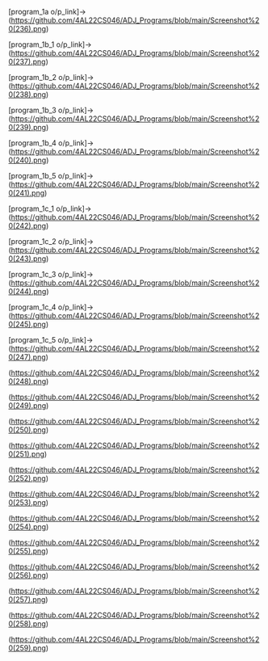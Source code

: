 [program_1a o/p_link]-> (https://github.com/4AL22CS046/ADJ_Programs/blob/main/Screenshot%20(236).png)

[program_1b_1 o/p_link]->(https://github.com/4AL22CS046/ADJ_Programs/blob/main/Screenshot%20(237).png)

[program_1b_2 o/p_link]->(https://github.com/4AL22CS046/ADJ_Programs/blob/main/Screenshot%20(238).png)

[program_1b_3 o/p_link]->(https://github.com/4AL22CS046/ADJ_Programs/blob/main/Screenshot%20(239).png)

[program_1b_4 o/p_link]->(https://github.com/4AL22CS046/ADJ_Programs/blob/main/Screenshot%20(240).png)

[program_1b_5 o/p_link]->(https://github.com/4AL22CS046/ADJ_Programs/blob/main/Screenshot%20(241).png)

[program_1c_1 o/p_link]->(https://github.com/4AL22CS046/ADJ_Programs/blob/main/Screenshot%20(242).png)

[program_1c_2 o/p_link]->(https://github.com/4AL22CS046/ADJ_Programs/blob/main/Screenshot%20(243).png)

[program_1c_3 o/p_link]->(https://github.com/4AL22CS046/ADJ_Programs/blob/main/Screenshot%20(244).png)

[program_1c_4 o/p_link]->(https://github.com/4AL22CS046/ADJ_Programs/blob/main/Screenshot%20(245).png)

[program_1c_5 o/p_link]->(https://github.com/4AL22CS046/ADJ_Programs/blob/main/Screenshot%20(247).png)

(https://github.com/4AL22CS046/ADJ_Programs/blob/main/Screenshot%20(248).png)

(https://github.com/4AL22CS046/ADJ_Programs/blob/main/Screenshot%20(249).png)

(https://github.com/4AL22CS046/ADJ_Programs/blob/main/Screenshot%20(250).png)

(https://github.com/4AL22CS046/ADJ_Programs/blob/main/Screenshot%20(251).png)

(https://github.com/4AL22CS046/ADJ_Programs/blob/main/Screenshot%20(252).png)

(https://github.com/4AL22CS046/ADJ_Programs/blob/main/Screenshot%20(253).png)

(https://github.com/4AL22CS046/ADJ_Programs/blob/main/Screenshot%20(254).png)

(https://github.com/4AL22CS046/ADJ_Programs/blob/main/Screenshot%20(255).png)

(https://github.com/4AL22CS046/ADJ_Programs/blob/main/Screenshot%20(256).png)

(https://github.com/4AL22CS046/ADJ_Programs/blob/main/Screenshot%20(257).png)

(https://github.com/4AL22CS046/ADJ_Programs/blob/main/Screenshot%20(258).png)

(https://github.com/4AL22CS046/ADJ_Programs/blob/main/Screenshot%20(259).png)







